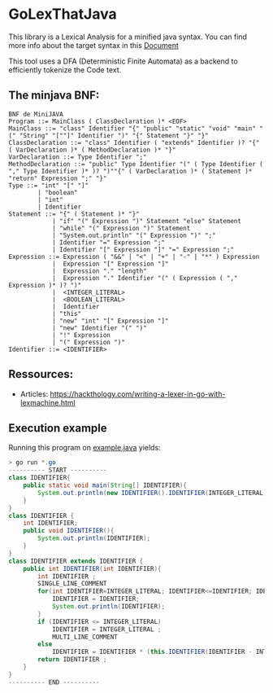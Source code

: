 # GoLexThatJava
This library is a Lexical Analysis for a minified java syntax.
You can find more info about the target syntax in this [Document](./TP_2022.doc.pdf)

This tool uses a DFA (Deterministic Finite Automata) as a backend to efficiently tokenize the Code text.
## The minjava BNF:
```BNF
BNF de MiniJAVA
Program ::= MainClass ( ClassDeclaration )* <EOF>
MainClass ::= "class" Identifier "{" "public" "static" "void" "main" "(" "String" "[""]" Identifier ")" "{" Statement "}" "}"
ClassDeclaration ::= "class" Identifier ( "extends" Identifier )? "{" ( VarDeclaration )* ( MethodDeclaration )* "}"
VarDeclaration ::= Type Identifier ";"
MethodDeclaration ::= "public" Type Identifier "(" ( Type Identifier ( "," Type Identifier )* )? ")""{" ( VarDeclaration )* ( Statement )* "return" Expression ";" "}"
Type ::= "int" "[" "]"
        | "boolean"
        | "int"
        | Identifier
Statement ::= "{" ( Statement )* "}"
            | "if" "(" Expression ")" Statement "else" Statement
            | "while" "(" Expression ")" Statement
            | "System.out.println" "(" Expression ")" ";"
            | Identifier "=" Expression ";"
            | Identifier "[" Expression "]" "=" Expression ";"
Expression ::= Expression ( "&&" | "<" | "+" | "-" | "*" ) Expression
            |  Expression "[" Expression "]"
            |  Expression "." "length"
            |  Expression "." Identifier "(" ( Expression ( "," Expression )* )? ")"
            |  <INTEGER_LITERAL>
            |  <BOOLEAN_LITERAL>
            |  Identifier
            | "this"
            | "new" "int" "[" Expression "]"
            | "new" Identifier "(" ")"
            | "!" Expression
            | "(" Expression ")"
Identifier ::= <IDENTIFIER>
```
## Ressources:
* Articles: https://hackthology.com/writing-a-lexer-in-go-with-lexmachine.html
## Execution example
Running this program on [example.java](./example.java) yields: 
```JAVA
> go run *.go
---------- START ----------
class IDENTIFIER{
    public static void main(String[] IDENTIFIER){
        System.out.println(new IDENTIFIER().IDENTIFIER(INTEGER_LITERAL)); 
    }
}
class IDENTIFIER {
    int IDENTIFIER;
    public void IDENTIFIER(){
        System.out.println(IDENTIFIER);
    }
}
class IDENTIFIER extends IDENTIFIER {
    public int IDENTIFIER(int IDENTIFIER){
        int IDENTIFIER ;
        SINGLE_LINE_COMMENT        
        for(int IDENTIFIER=INTEGER_LITERAL; IDENTIFIER<=IDENTIFIER; IDENTIFIER++){
            IDENTIFIER = IDENTIFIER;
            System.out.println(IDENTIFIER);
        }
        if (IDENTIFIER <= INTEGER_LITERAL)
            IDENTIFIER = INTEGER_LITERAL ;
            MULTI_LINE_COMMENT
        else
            IDENTIFIER = IDENTIFIER * (this.IDENTIFIER(IDENTIFIER - INTEGER_LITERAL)) ;
        return IDENTIFIER ;
    }
}
---------- END ----------
```